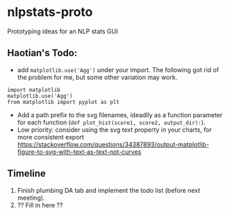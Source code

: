 # nlpstats-proto
Prototyping ideas for an NLP stats GUI

## Haotian's Todo:
* add `matplotlib.use('Agg')` under your import. The following got rid of the problem for me, but some other variation may work.
```
import matplotlib
matplotlib.use('Agg')
from matplotlib import pyplot as plt
```
* Add a path prefix to the svg filenames, ideadlly as a function parameter for each function (`def plot_hist(score1, score2, output_dir):`).
* Low priority: consider using the svg text property in your charts, for more consistent export https://stackoverflow.com/questions/34387893/output-matplotlib-figure-to-svg-with-text-as-text-not-curves

## Timeline

1. Finish plumbing DA tab and implement the todo list (before next meeting).
2. ?? Fill in here ??
